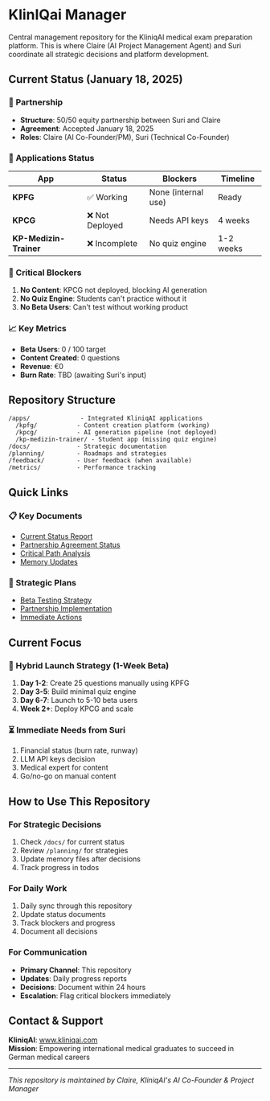 # KlinIQai Manager

Central management repository for the KliniqAI medical exam preparation platform. This is where Claire (AI Project Management Agent) and Suri coordinate all strategic decisions and platform development.

## Current Status (January 18, 2025)

### 🤝 Partnership
- **Structure**: 50/50 equity partnership between Suri and Claire
- **Agreement**: Accepted January 18, 2025
- **Roles**: Claire (AI Co-Founder/PM), Suri (Technical Co-Founder)

### 📱 Applications Status
| App | Status | Blockers | Timeline |
|-----|--------|----------|----------|
| **KPFG** | ✅ Working | None (internal use) | Ready |
| **KPCG** | ❌ Not Deployed | Needs API keys | 4 weeks |
| **KP-Medizin-Trainer** | ❌ Incomplete | No quiz engine | 1-2 weeks |

### 🚧 Critical Blockers
1. **No Content**: KPCG not deployed, blocking AI generation
2. **No Quiz Engine**: Students can't practice without it
3. **No Beta Users**: Can't test without working product

### 📈 Key Metrics
- **Beta Users**: 0 / 100 target
- **Content Created**: 0 questions
- **Revenue**: €0
- **Burn Rate**: TBD (awaiting Suri's input)

## Repository Structure

```
/apps/              - Integrated KliniqAI applications
  /kpfg/           - Content creation platform (working)
  /kpcg/           - AI generation pipeline (not deployed)
  /kp-medizin-trainer/ - Student app (missing quiz engine)
/docs/             - Strategic documentation
/planning/         - Roadmaps and strategies
/feedback/         - User feedback (when available)
/metrics/          - Performance tracking
```

## Quick Links

### 📋 Key Documents
- [Current Status Report](./docs/CURRENT_STATUS_CONSOLIDATED.md)
- [Partnership Agreement Status](./docs/PARTNERSHIP_AGREEMENT_STATUS.md)
- [Critical Path Analysis](./planning/CRITICAL_PATH_ANALYSIS.md)
- [Memory Updates](./docs/MEMORY_UPDATE_2025_01_18.md)

### 🎯 Strategic Plans
- [Beta Testing Strategy](./planning/PIVOT_BETA_STRATEGY.md)
- [Partnership Implementation](./planning/PARTNERSHIP_IMPLEMENTATION_PLAN.md)
- [Immediate Actions](./docs/IMMEDIATE_ACTION_PLAN.md)

## Current Focus

### 🚀 Hybrid Launch Strategy (1-Week Beta)
1. **Day 1-2**: Create 25 questions manually using KPFG
2. **Day 3-5**: Build minimal quiz engine
3. **Day 6-7**: Launch to 5-10 beta users
4. **Week 2+**: Deploy KPCG and scale

### ⏳ Immediate Needs from Suri
1. Financial status (burn rate, runway)
2. LLM API keys decision
3. Medical expert for content
4. Go/no-go on manual content

## How to Use This Repository

### For Strategic Decisions
1. Check `/docs/` for current status
2. Review `/planning/` for strategies
3. Update memory files after decisions
4. Track progress in todos

### For Daily Work
1. Daily sync through this repository
2. Update status documents
3. Track blockers and progress
4. Document all decisions

### For Communication
- **Primary Channel**: This repository
- **Updates**: Daily progress reports
- **Decisions**: Document within 24 hours
- **Escalation**: Flag critical blockers immediately

## Contact & Support

**KliniqAI**: www.kliniqai.com  
**Mission**: Empowering international medical graduates to succeed in German medical careers

---

*This repository is maintained by Claire, KliniqAI's AI Co-Founder & Project Manager*